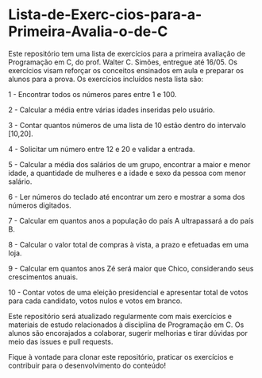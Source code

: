 # Lista-de-Exerc-cios-para-a-Primeira-Avalia-o-de-C
Este repositório tem uma lista de exercícios para a primeira avaliação de Programação em C, do prof. Walter C. Simões, entregue até 16/05. Os exercícios visam reforçar os conceitos ensinados em aula e preparar os alunos para a prova.
Os exercícios incluídos nesta lista são:

1 - Encontrar todos os números pares entre 1 e 100.

2 - Calcular a média entre várias idades inseridas pelo usuário.

3 - Contar quantos números de uma lista de 10 estão dentro do intervalo [10,20].

4 - Solicitar um número entre 12 e 20 e validar a entrada.

5 - Calcular a média dos salários de um grupo, encontrar a maior e menor idade, a quantidade de mulheres e a idade e sexo da pessoa com menor salário.

6 - Ler números do teclado até encontrar um zero e mostrar a soma dos números digitados.

7 - Calcular em quantos anos a população do país A ultrapassará a do país B.

8 - Calcular o valor total de compras à vista, a prazo e efetuadas em uma loja.

9 - Calcular em quantos anos Zé será maior que Chico, considerando seus crescimentos anuais.

10 - Contar votos de uma eleição presidencial e apresentar total de votos para cada candidato, votos nulos e votos em branco.

Este repositório será atualizado regularmente com mais exercícios e materiais de estudo relacionados à disciplina de Programação em C. Os alunos são encorajados a colaborar, sugerir melhorias e tirar dúvidas por meio das issues e pull requests.

Fique à vontade para clonar este repositório, praticar os exercícios e contribuir para o desenvolvimento do conteúdo!
